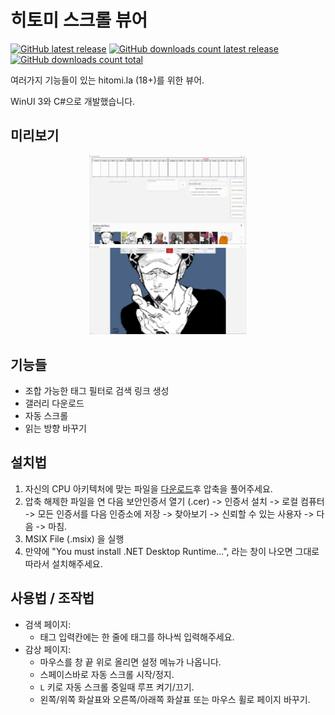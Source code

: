 # 히토미 스크롤 뷰어
[![GitHub latest release](https://img.shields.io/github/release/kaismic/Hitomi-Scroll-Viewer.svg?logo=github)](https://github.com/kaismic/Hitomi-Scroll-Viewer/releases/latest)
[![GitHub downloads count latest release](https://img.shields.io/github/downloads/kaismic/Hitomi-Scroll-Viewer/latest/total.svg?logo=github)](https://github.com/kaismic/Hitomi-Scroll-Viewer/releases/latest)
[![GitHub downloads count total](https://img.shields.io/github/downloads/kaismic/Hitomi-Scroll-Viewer/total.svg?logo=github)](https://github.com/kaismic/Hitomi-Scroll-Viewer/releases)


여러가지 기능들이 있는 hitomi.la (18+)를 위한 뷰어.

WinUI 3와 C#으로 개발했습니다.

## 미리보기
<div align="center">
    <img src="images/preview1.png" style="width: 50%;">
    <img src="images/preview2.png" style="width: 50%;">
</div>

## 기능들
- 조합 가능한 태그 필터로 검색 링크 생성
- 갤러리 다운로드
- 자동 스크롤
- 읽는 방향 바꾸기

## 설치법
1. 자신의 CPU 아키텍처에 맞는 파일을 [다운로드](https://github.com/kaismic/Hitomi-Scroll-Viewer/releases/latest)후 압축을 풀어주세요.
2. 압축 해제한 파일을 연 다음 보안인증서 열기 (.cer) -> 인증서 설치 -> 로컬 컴퓨터 -> 모든 인증서를 다음 인증소에 저장 -> 찾아보기 -> 신뢰할 수 있는 사용자 -> 다음 -> 마침.
3. MSIX File (.msix) 을 실행
4. 만약에 "You must install .NET Desktop Runtime...", 라는 창이 나오면 그대로 따라서 설치해주세요.

## 사용법 / 조작법
- 검색 페이지:
    - 태그 입력칸에는 한 줄에 태그를 하나씩 입력해주세요.
- 감상 페이지:
    - 마우스를 창 끝 위로 올리면 설정 메뉴가 나옵니다.
    - 스페이스바로 자동 스크롤 시작/정지.
    - `L` 키로 자동 스크롤 중일때 루프 켜기/끄기.
    - 왼쪽/위쪽 화살표와 오른쪽/아래쪽 화살표 또는 마우스 휠로 페이지 바꾸기.
